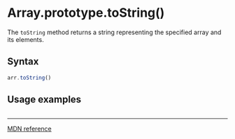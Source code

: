 # Array.prototype.toString()

The `toString` method returns a string representing the specified array and its elements.

## Syntax

```js
arr.toString()
```

## Usage examples

```js

```

---

[MDN reference](https://developer.mozilla.org/en-US/docs/Web/JavaScript/Reference/Global_Objects/Array/toString)

